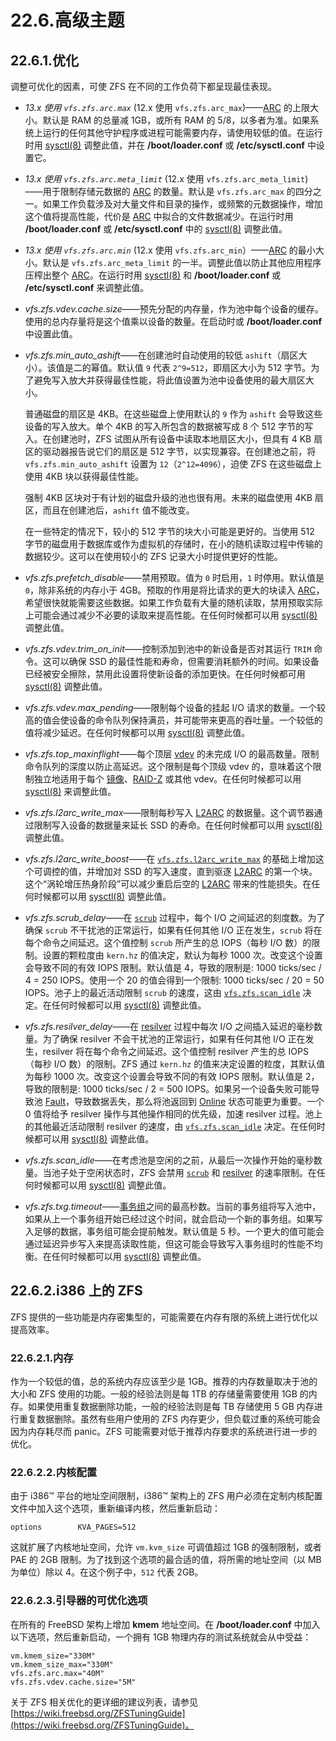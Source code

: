 # 22.6.高级主题

## 22.6.1.优化

调整可优化的因素，可使 ZFS 在不同的工作负荷下都呈现最佳表现。

- _13.x 使用 `vfs.zfs.arc.max`_ (12.x 使用 `vfs.zfs.arc_max`)——[ARC](https://docs.freebsd.org/en/books/handbook/zfs/#zfs-term-arc) 的上限大小。默认是 RAM 的总量减 1GB，或所有 RAM 的 5/8，以多者为准。如果系统上运行的任何其他守护程序或进程可能需要内存，请使用较低的值。在运行时用 [sysctl(8)](https://www.freebsd.org/cgi/man.cgi?query=sysctl&sektion=8&format=html) 调整此值，并在 **/boot/loader.conf** 或 **/etc/sysctl.conf** 中设置它。
- _13.x 使用 `vfs.zfs.arc.meta_limit`_ (12.x 使用 `vfs.zfs.arc_meta_limit`)——用于限制存储元数据的 [ARC](https://docs.freebsd.org/en/books/handbook/zfs/#zfs-term-arc) 的数量。默认是 `vfs.zfs.arc_max` 的四分之一。如果工作负载涉及对大量文件和目录的操作，或频繁的元数据操作，增加这个值将提高性能，代价是 [ARC](https://docs.freebsd.org/en/books/handbook/zfs/#zfs-term-arc) 中拟合的文件数据减少。在运行时用 **/boot/loader.conf** 或 **/etc/sysctl.conf** 中的 [sysctl(8)](https://www.freebsd.org/cgi/man.cgi?query=sysctl&sektion=8&format=html) 调整此值。
- _13.x 使用 `vfs.zfs.arc.min`_ (12.x 使用 `vfs.zfs.arc_min`）——[ARC](https://docs.freebsd.org/en/books/handbook/zfs/#zfs-term-arc) 的最小大小。默认是 `vfs.zfs.arc_meta_limit` 的一半。调整此值以防止其他应用程序压榨出整个 [ARC](https://docs.freebsd.org/en/books/handbook/zfs/#zfs-term-arc)。在运行时用 [sysctl(8)](https://www.freebsd.org/cgi/man.cgi?query=sysctl&sektion=8&format=html) 和 **/boot/loader.conf** 或 **/etc/sysctl.conf** 来调整此值。
- _vfs.zfs.vdev.cache.size_——预先分配的内存量，作为池中每个设备的缓存。使用的总内存量将是这个值乘以设备的数量。在启动时或 **/boot/loader.conf** 中设置此值。
- _vfs.zfs.min_auto_ashift_——在创建池时自动使用的较低 `ashift`（扇区大小）。该值是二的幂值。默认值 `9` 代表 `2^9=512`，即扇区大小为 512 字节。为了避免写入放大并获得最佳性能，将此值设置为池中设备使用的最大扇区大小。

  普通磁盘的扇区是 4KB。在这些磁盘上使用默认的 `9` 作为 `ashift` 会导致这些设备的写入放大。单个 4KB 的写入所包含的数据被写成 8 个 512 字节的写入。在创建池时，ZFS 试图从所有设备中读取本地扇区大小，但具有 4 KB 扇区的驱动器报告说它们的扇区是 512 字节，以实现兼容。在创建池之前，将 `vfs.zfs.min_auto_ashift` 设置为 `12`（`2^12=4096`），迫使 ZFS 在这些磁盘上使用 4KB 块以获得最佳性能。

  强制 4KB 区块对于有计划的磁盘升级的池也很有用。未来的磁盘使用 4KB 扇区，而且在创建池后，`ashift` 值不能改变。

  在一些特定的情况下，较小的 512 字节的块大小可能是更好的。当使用 512 字节的磁盘用于数据库或作为虚拟机的存储时，在小的随机读取过程中传输的数据较少。这可以在使用较小的 ZFS 记录大小时提供更好的性能。

- _vfs.zfs.prefetch_disable_——禁用预取。值为 `0` 时启用，`1` 时停用。默认值是 `0`，除非系统的内存小于 4GB。预取的作用是将比请求的更大的块读入 [ARC](https://docs.freebsd.org/en/books/handbook/zfs/#zfs-term-arc)，希望很快就能需要这些数据。如果工作负载有大量的随机读取，禁用预取实际上可能会通过减少不必要的读取来提高性能。在任何时候都可以用 [sysctl(8)](https://www.freebsd.org/cgi/man.cgi?query=sysctl&sektion=8&format=html) 调整此值。
- _vfs.zfs.vdev.trim_on_init_——控制添加到池中的新设备是否对其运行 `TRIM` 命令。这可以确保 SSD 的最佳性能和寿命，但需要消耗额外的时间。如果设备已经被安全擦除，禁用此设置将使新设备的添加更快。在任何时候都可用 [sysctl(8)](https://www.freebsd.org/cgi/man.cgi?query=sysctl&sektion=8&format=html) 调整此值。
- _vfs.zfs.vdev.max_pending_——限制每个设备的挂起 I/O 请求的数量。一个较高的值会使设备的命令队列保持满员，并可能带来更高的吞吐量。一个较低的值将减少延迟。在任何时候都可以用 [sysctl(8)](https://www.freebsd.org/cgi/man.cgi?query=sysctl&sektion=8&format=html) 调整此值。
- _vfs.zfs.top_maxinflight_——每个顶层 [vdev](https://docs.freebsd.org/en/books/handbook/zfs/#zfs-term-vdev) 的未完成 I/O 的最高数量。限制命令队列的深度以防止高延迟。这个限制是每个顶级 vdev 的，意味着这个限制独立地适用于每个 [镜像](https://docs.freebsd.org/en/books/handbook/zfs/#zfs-term-vdev-mirror)、[RAID-Z](https://docs.freebsd.org/en/books/handbook/zfs/#zfs-term-vdev-raidz) 或其他 vdev。在任何时候都可以用 [sysctl(8)](https://www.freebsd.org/cgi/man.cgi?query=sysctl&sektion=8&format=html) 来调整此值。
- _vfs.zfs.l2arc_write_max_——限制每秒写入 [L2ARC](https://docs.freebsd.org/en/books/handbook/zfs/#zfs-term-l2arc) 的数据量。这个调节器通过限制写入设备的数据量来延长 SSD 的寿命。在任何时候都可以用 [sysctl(8)](https://www.freebsd.org/cgi/man.cgi?query=sysctl&sektion=8&format=html) 调整此值。
- _vfs.zfs.l2arc_write_boost_——在 [`vfs.zfs.l2arc_write_max`](https://docs.freebsd.org/en/books/handbook/zfs/#zfs-advanced-tuning-l2arc_write_max) 的基础上增加这个可调控的值，并增加对 SSD 的写入速度，直到驱逐 [L2ARC](https://docs.freebsd.org/en/books/handbook/zfs/#zfs-term-l2arc) 的第一个块。这个“涡轮增压热身阶段”可以减少重启后空的 [L2ARC](https://docs.freebsd.org/en/books/handbook/zfs/#zfs-term-l2arc) 带来的性能损失。在任何时候都可以用 [sysctl(8)](https://www.freebsd.org/cgi/man.cgi?query=sysctl&sektion=8&format=html) 调整此值。
- _vfs.zfs.scrub_delay_——在 [`scrub`](https://docs.freebsd.org/en/books/handbook/zfs/#zfs-term-scrub) 过程中，每个 I/O 之间延迟的刻度数。为了确保 `scrub` 不干扰池的正常运行，如果有任何其他 I/O 正在发生，`scrub` 将在每个命令之间延迟。这个值控制 `scrub` 所产生的总 IOPS（每秒 I/O 数）的限制。设置的颗粒度由 `kern.hz` 的值决定，默认为每秒 1000 次。改变这个设置会导致不同的有效 IOPS 限制。默认值是 4，导致的限制是: 1000 ticks/sec / 4 = 250 IOPS。使用一个 20 的值会得到一个限制: 1000 ticks/sec / 20 = 50 IOPS。池子上的最近活动限制 `scrub` 的速度，这由 [`vfs.zfs.scan_idle`](https://docs.freebsd.org/en/books/handbook/zfs/#zfs-advanced-tuning-scan_idle) 决定。在任何时候都可以用 [sysctl(8)](https://www.freebsd.org/cgi/man.cgi?query=sysctl&sektion=8&format=html) 调整此值。
- _vfs.zfs.resilver_delay_——在 [resilver](https://docs.freebsd.org/en/books/handbook/zfs/#zfs-term-resilver) 过程中每次 I/O 之间插入延迟的毫秒数量。为了确保 resilver 不会干扰池的正常运行，如果有任何其他 I/O 正在发生，resilver 将在每个命令之间延迟。这个值控制 resilver 产生的总 IOPS（每秒 I/O 数）的限制。ZFS 通过 `kern.hz` 的值来决定设置的粒度，其默认值为每秒 1000 次。改变这个设置会导致不同的有效 IOPS 限制。默认值是 2，导致的限制是: 1000 ticks/sec / 2 = 500 IOPS。如果另一个设备失败可能导致池 [Fault](https://docs.freebsd.org/en/books/handbook/zfs/#zfs-term-faulted)，导致数据丢失，那么将池返回到 [Online](https://docs.freebsd.org/en/books/handbook/zfs/#zfs-term-online) 状态可能更为重要。一个 0 值将给予 resilver 操作与其他操作相同的优先级，加速 resilver 过程。池上的其他最近活动限制 resilver 的速度，由 [`vfs.zfs.scan_idle`](https://docs.freebsd.org/en/books/handbook/zfs/#zfs-advanced-tuning-scan_idle) 决定。在任何时候都可以用 [sysctl(8)](https://www.freebsd.org/cgi/man.cgi?query=sysctl&sektion=8&format=html) 调整此值。
- _vfs.zfs.scan_idle_——在考虑池是空闲的之前，从最后一次操作开始的毫秒数量。当池子处于空闲状态时，ZFS 会禁用 [`scrub`](https://docs.freebsd.org/en/books/handbook/zfs/#zfs-term-scrub) 和 [resilver](https://docs.freebsd.org/en/books/handbook/zfs/#zfs-term-resilver) 的速率限制。在任何时候都可以用 [sysctl(8)](https://www.freebsd.org/cgi/man.cgi?query=sysctl&sektion=8&format=html) 调整此值。
- _vfs.zfs.txg.timeout_——[事务组](https://docs.freebsd.org/en/books/handbook/zfs/#zfs-term-txg)之间的最高秒数。当前的事务组将写入池中，如果从上一个事务组开始已经过这个时间，就会启动一个新的事务组。如果写入足够的数据，事务组可能会提前触发。默认值是 5 秒。一个更大的值可能会通过延迟异步写入来提高读取性能，但这可能会导致写入事务组时的性能不均衡。在任何时候都可以用 [sysctl(8)](https://www.freebsd.org/cgi/man.cgi?query=sysctl&sektion=8&format=html) 调整此值。

## 22.6.2.i386 上的 ZFS

ZFS 提供的一些功能是内存密集型的，可能需要在内存有限的系统上进行优化以提高效率。

### 22.6.2.1.内存

作为一个较低的值，总的系统内存应该至少是 1GB。推荐的内存数量取决于池的大小和 ZFS 使用的功能。一般的经验法则是每 1TB 的存储量需要使用 1GB 的内存。如果使用重复数据删除功能，一般的经验法则是每 TB 存储使用 5 GB 内存进行重复数据删除。虽然有些用户使用的 ZFS 内存更少，但负载过重的系统可能会因为内存耗尽而 panic。ZFS 可能需要对低于推荐内存要求的系统进行进一步的优化。

### 22.6.2.2.内核配置

由于 i386™ 平台的地址空间限制，i386™ 架构上的 ZFS 用户必须在定制内核配置文件中加入这个选项，重新编译内核，然后重新启动：

```shell
options        KVA_PAGES=512
```

这就扩展了内核地址空间，允许 `vm.kvm_size` 可调值超过 1GB 的强制限制，或者 PAE 的 2GB 限制。为了找到这个选项的最合适的值，将所需的地址空间（以 MB 为单位）除以 4。在这个例子中，`512` 代表 2GB。

### 22.6.2.3.引导器的可优化选项

在所有的 FreeBSD 架构上增加 **kmem** 地址空间。在 **/boot/loader.conf** 中加入以下选项，然后重新启动，一个拥有 1GB 物理内存的测试系统就会从中受益：

```shell
vm.kmem_size="330M"
vm.kmem_size_max="330M"
vfs.zfs.arc.max="40M"
vfs.zfs.vdev.cache.size="5M"
```

关于 ZFS 相关优化的更详细的建议列表，请参见 [https://wiki.freebsd.org/ZFSTuningGuide](https://wiki.freebsd.org/ZFSTuningGuide)。
